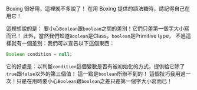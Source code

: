 Boxing 很好用，這裡就不多說了！
在用 Boxing 提供的語法糖時，請記得自己在用它！

這裡想說的是：
要小心`Boolean`跟`boolean`之間的差別！它們只差第一個字大小寫而已！
此外，當然我們知道`Boolean`是Class，`boolean`是Primitive type，
不過這樣就有一個差別：我們可以宣告以下這個東西：
```Java
Boolean condition = null;
```
它的好處是：以判斷`condition`這個變數是否有被初始化的方式，提供給它除了`true`跟`false`以外的第三個值！
這一點是`boolean`所辦不到的！
這個技巧我用過一次！只是在用時要小心`Boolean`跟`boolean`之差只差第一個字大小寫而已！
